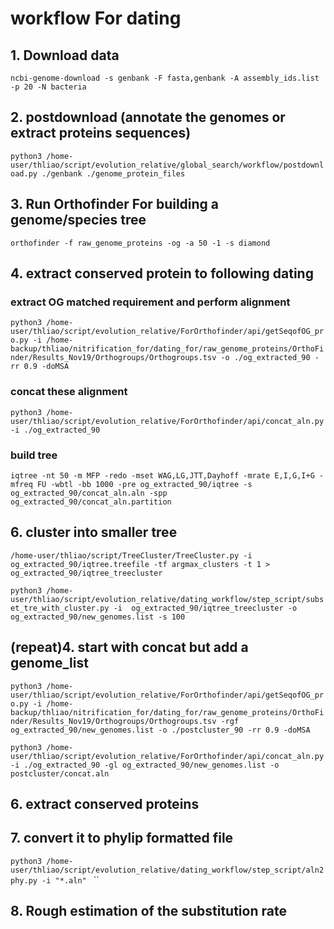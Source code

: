 
# workflow For dating

## 1. Download data

`ncbi-genome-download -s genbank -F fasta,genbank -A assembly_ids.list -p 20 -N bacteria`


## 2. postdownload (annotate the genomes or extract proteins sequences)
`python3 /home-user/thliao/script/evolution_relative/global_search/workflow/postdownload.py ./genbank ./genome_protein_files`


## 3. Run Orthofinder For building a genome/species tree

`orthofinder -f raw_genome_proteins -og -a 50 -1 -s diamond`


## 4. extract conserved protein to following dating

### extract OG matched requirement and perform alignment
`python3 /home-user/thliao/script/evolution_relative/ForOrthofinder/api/getSeqofOG_pro.py -i /home-backup/thliao/nitrification_for/dating_for/raw_genome_proteins/OrthoFinder/Results_Nov19/Orthogroups/Orthogroups.tsv -o ./og_extracted_90 -rr 0.9 -doMSA`

### concat these alignment
`python3 /home-user/thliao/script/evolution_relative/ForOrthofinder/api/concat_aln.py -i ./og_extracted_90 `

### build tree
`iqtree -nt 50 -m MFP -redo -mset WAG,LG,JTT,Dayhoff -mrate E,I,G,I+G -mfreq FU -wbtl -bb 1000 -pre og_extracted_90/iqtree -s og_extracted_90/concat_aln.aln -spp og_extracted_90/concat_aln.partition`

## 6. cluster into smaller tree
`/home-user/thliao/script/TreeCluster/TreeCluster.py -i  og_extracted_90/iqtree.treefile -tf argmax_clusters -t 1 > og_extracted_90/iqtree_treecluster`

`python3 /home-user/thliao/script/evolution_relative/dating_workflow/step_script/subset_tre_with_cluster.py -i  og_extracted_90/iqtree_treecluster -o og_extracted_90/new_genomes.list -s 100`


## (repeat)4. start with concat but add a genome_list
`python3 /home-user/thliao/script/evolution_relative/ForOrthofinder/api/getSeqofOG_pro.py -i /home-backup/thliao/nitrification_for/dating_for/raw_genome_proteins/OrthoFinder/Results_Nov19/Orthogroups/Orthogroups.tsv -rgf og_extracted_90/new_genomes.list -o ./postcluster_90 -rr 0.9 -doMSA `

`python3 /home-user/thliao/script/evolution_relative/ForOrthofinder/api/concat_aln.py -i ./og_extracted_90 -gl og_extracted_90/new_genomes.list -o postcluster/concat.aln`



## 6. extract conserved proteins


## 7. convert it to phylip formatted file
`python3 /home-user/thliao/script/evolution_relative/dating_workflow/step_script/aln2phy.py -i "*.aln" `
``

## 8. Rough estimation of the substitution rate

